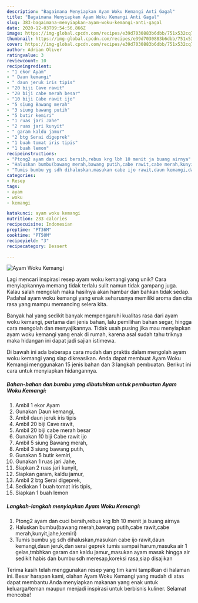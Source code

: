 ```yaml
---
description: "Bagaimana Menyiapkan Ayam Woku Kemangi Anti Gagal"
title: "Bagaimana Menyiapkan Ayam Woku Kemangi Anti Gagal"
slug: 383-bagaimana-menyiapkan-ayam-woku-kemangi-anti-gagal
date: 2020-12-03T09:54:56.866Z
image: https://img-global.cpcdn.com/recipes/e39d7030883b6dbb/751x532cq70/ayam-woku-kemangi-foto-resep-utama.jpg
thumbnail: https://img-global.cpcdn.com/recipes/e39d7030883b6dbb/751x532cq70/ayam-woku-kemangi-foto-resep-utama.jpg
cover: https://img-global.cpcdn.com/recipes/e39d7030883b6dbb/751x532cq70/ayam-woku-kemangi-foto-resep-utama.jpg
author: Adrian Oliver
ratingvalue: 3
reviewcount: 10
recipeingredient:
- "1 ekor Ayam"
- " Daun kemangi"
- " daun jeruk iris tipis"
- "20 biji Cave rawit"
- "20 biji cabe merah besar"
- "10 biji Cabe rawit ijo"
- "5 siung Bawang merah"
- "3 siung bawang putih"
- "5 butir kemiri"
- "1 ruas jari Jahe"
- "2 ruas jari kunyit"
- " garam kaldu jamur"
- "2 btg Serai digeprek"
- "1 buah tomat iris tipis"
- "1 buah lemon"
recipeinstructions:
- "Ptong2 ayam dan cuci bersih,rebus krg lbh 10 menit ja buang airnya"
- "Haluskan bumbu(bawang merah,bawang putih,cabe rawit,cabe merah,kunyit,jahe,kemiri)"
- "Tumis bumbu yg sdh dihaluskan,masukan cabe ijo rawit,daun kemangi,daun jeruk,dan serai geprek tumis sampai harum,masuka air 1 gelas,tmbhkan garam dan kaldu jamur,,masukan ayam masak hingga air sedikit habis dan bumbu sdh meresap,koreksi rasa,siap disajikan"
categories:
- Resep
tags:
- ayam
- woku
- kemangi

katakunci: ayam woku kemangi 
nutrition: 233 calories
recipecuisine: Indonesian
preptime: "PT36M"
cooktime: "PT50M"
recipeyield: "3"
recipecategory: Dessert

---
```



![Ayam Woku Kemangi](https://img-global.cpcdn.com/recipes/e39d7030883b6dbb/751x532cq70/ayam-woku-kemangi-foto-resep-utama.jpg)

Lagi mencari inspirasi resep ayam woku kemangi yang unik? Cara menyiapkannya memang tidak terlalu sulit namun tidak gampang juga. Kalau salah mengolah maka hasilnya akan hambar dan bahkan tidak sedap. Padahal ayam woku kemangi yang enak seharusnya memiliki aroma dan cita rasa yang mampu memancing selera kita.

Banyak hal yang sedikit banyak mempengaruhi kualitas rasa dari ayam woku kemangi, pertama dari jenis bahan, lalu pemilihan bahan segar, hingga cara mengolah dan menyajikannya. Tidak usah pusing jika mau menyiapkan ayam woku kemangi yang enak di rumah, karena asal sudah tahu triknya maka hidangan ini dapat jadi sajian istimewa.




Di bawah ini ada beberapa cara mudah dan praktis dalam mengolah ayam woku kemangi yang siap dikreasikan. Anda dapat membuat Ayam Woku Kemangi menggunakan 15 jenis bahan dan 3 langkah pembuatan. Berikut ini cara untuk menyiapkan hidangannya.

<!--inarticleads1-->

##### Bahan-bahan dan bumbu yang dibutuhkan untuk pembuatan Ayam Woku Kemangi:

1. Ambil 1 ekor Ayam
1. Gunakan  Daun kemangi,
1. Ambil  daun jeruk iris tipis
1. Ambil 20 biji Cave rawit,
1. Ambil 20 biji cabe merah besar
1. Gunakan 10 biji Cabe rawit ijo
1. Ambil 5 siung Bawang merah,
1. Ambil 3 siung bawang putih,
1. Gunakan 5 butir kemiri,
1. Gunakan 1 ruas jari Jahe,
1. Siapkan 2 ruas jari kunyit,
1. Siapkan  garam, kaldu jamur,
1. Ambil 2 btg Serai digeprek,
1. Sediakan 1 buah tomat iris tipis,
1. Siapkan 1 buah lemon




<!--inarticleads2-->

##### Langkah-langkah menyiapkan Ayam Woku Kemangi:

1. Ptong2 ayam dan cuci bersih,rebus krg lbh 10 menit ja buang airnya
1. Haluskan bumbu(bawang merah,bawang putih,cabe rawit,cabe merah,kunyit,jahe,kemiri)
1. Tumis bumbu yg sdh dihaluskan,masukan cabe ijo rawit,daun kemangi,daun jeruk,dan serai geprek tumis sampai harum,masuka air 1 gelas,tmbhkan garam dan kaldu jamur,,masukan ayam masak hingga air sedikit habis dan bumbu sdh meresap,koreksi rasa,siap disajikan




Terima kasih telah menggunakan resep yang tim kami tampilkan di halaman ini. Besar harapan kami, olahan Ayam Woku Kemangi yang mudah di atas dapat membantu Anda menyiapkan makanan yang enak untuk keluarga/teman maupun menjadi inspirasi untuk berbisnis kuliner. Selamat mencoba!
